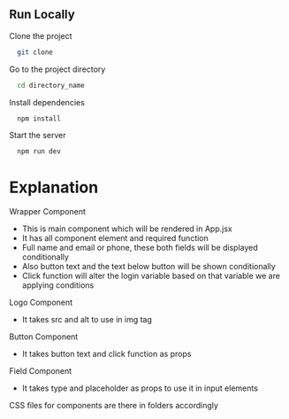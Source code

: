 
## Run Locally

Clone the project

```bash
  git clone 
```

Go to the project directory

```bash
  cd directory_name
```

Install dependencies

```bash
  npm install
```

Start the server

```bash
  npm run dev
```

# Explanation

Wrapper Component
- This is main component which will be rendered in App.jsx
- It has all component element and required function
- Full name and email or phone, these both fields will be displayed conditionally
- Also button text and the text below button will be shown conditionally
- Click function will alter the login variable based on that variable we are applying conditions

Logo Component
- It takes src and alt to use in img tag

Button Component
- It takes button text and click function as props

Field Component
- It takes type and placeholder as props to use it in input elements

CSS files for components are there in folders accordingly